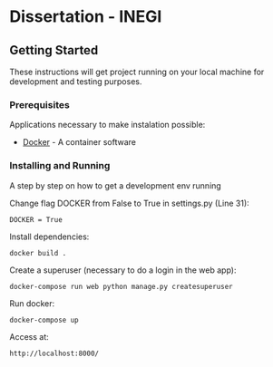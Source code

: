 # Dissertation - INEGI

## Getting Started

These instructions will get project running on your local machine for development and testing purposes.

### Prerequisites

Applications necessary to make instalation possible:

* [Docker](https://www.docker.com/) - A container software

### Installing and Running

A step by step on how to get a development env running

Change flag DOCKER from False to True in settings.py (Line 31):
```
DOCKER = True
```

Install dependencies:
```
docker build .
```

Create a superuser (necessary to do a login in the web app):
```
docker-compose run web python manage.py createsuperuser
```

Run docker:
```
docker-compose up
```

Access at:
```
http://localhost:8000/
```
